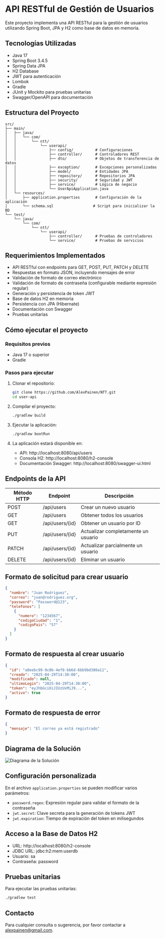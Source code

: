 # API RESTful de Gestión de Usuarios

Este proyecto implementa una API RESTful para la gestión de usuarios utilizando Spring Boot, JPA y H2 como base de datos en memoria.

## Tecnologías Utilizadas

- Java 17
- Spring Boot 3.4.5
- Spring Data JPA
- H2 Database
- JWT para autenticación
- Lombok
- Gradle
- JUnit y Mockito para pruebas unitarias
- Swagger/OpenAPI para documentación

## Estructura del Proyecto

```
src/
├── main/
│   ├── java/
│   │   └── com/
│   │       └── ntt/
│   │           └── userapi/
│   │               ├── config/          # Configuraciones
│   │               ├── controller/      # Controladores REST
│   │               ├── dto/             # Objetos de transferencia de datos
│   │               ├── exception/       # Excepciones personalizadas
│   │               ├── model/           # Entidades JPA
│   │               ├── repository/      # Repositorios JPA
│   │               ├── security/        # Seguridad y JWT
│   │               ├── service/         # Lógica de negocio
│   │               └── UserApiApplication.java
│   └── resources/
│       ├── application.properties       # Configuración de la aplicación
│       └── schema.sql                  # Script para inicializar la BD
└── test/
    └── java/
        └── com/
            └── ntt/
                └── userapi/
                    ├── controller/      # Pruebas de controladores
                    └── service/         # Pruebas de servicios
```

## Requerimientos Implementados

- API RESTful con endpoints para GET, POST, PUT, PATCH y DELETE
- Respuestas en formato JSON, incluyendo mensajes de error
- Validación de formato de correo electrónico
- Validación de formato de contraseña (configurable mediante expresión regular)
- Generación y persistencia de token JWT
- Base de datos H2 en memoria
- Persistencia con JPA (Hibernate)
- Documentación con Swagger
- Pruebas unitarias

## Cómo ejecutar el proyecto

### Requisitos previos

- Java 17 o superior
- Gradle

### Pasos para ejecutar

1. Clonar el repositorio:
   ```bash
   git clone https://github.com/AlexPainen/NTT.git
   cd user-api
   ```

2. Compilar el proyecto:
   ```bash
   ./gradlew build
   ```

3. Ejecutar la aplicación:
   ```bash
   ./gradlew bootRun
   ```

4. La aplicación estará disponible en:
   - API: http://localhost:8080/api/users
   - Consola H2: http://localhost:8080/h2-console
   - Documentación Swagger: http://localhost:8080/swagger-ui.html

## Endpoints de la API

| Método HTTP | Endpoint        | Descripción                         |
|-------------|-----------------|-------------------------------------|
| POST        | /api/users      | Crear un nuevo usuario              |
| GET         | /api/users      | Obtener todos los usuarios          |
| GET         | /api/users/{id} | Obtener un usuario por ID           |
| PUT         | /api/users/{id} | Actualizar completamente un usuario |
| PATCH       | /api/users/{id} | Actualizar parcialmente un usuario  |
| DELETE      | /api/users/{id} | Eliminar un usuario                 |

## Formato de solicitud para crear usuario

```json
{
  "nombre": "Juan Rodriguez",
  "correo": "juan@rodriguez.org",
  "password": "Password@123",
  "telefonos": [
    {
      "numero": "1234567",
      "codigoCiudad": "1",
      "codigoPais": "57"
    }
  ]
}
```

## Formato de respuesta al crear usuario

```json
{
  "id": "a0eebc99-9c0b-4ef8-bb6d-6bb9bd380a11",
  "creado": "2025-04-29T14:30:00",
  "modificado": null,
  "ultimoLogin": "2025-04-29T14:30:00",
  "token": "eyJhbGciOiJIUzUxMiJ9...",
  "activo": true
}
```

## Formato de respuesta de error

```json
{
  "mensaje": "El correo ya está registrado"
}
```

## Diagrama de la Solución

![Diagrama de la Solución](diagrama.mermaid)

## Configuración personalizada

En el archivo `application.properties` se pueden modificar varios parámetros:

- `password.regex`: Expresión regular para validar el formato de la contraseña
- `jwt.secret`: Clave secreta para la generación de tokens JWT
- `jwt.expiration`: Tiempo de expiración del token en milisegundos

## Acceso a la Base de Datos H2

- URL: http://localhost:8080/h2-console
- JDBC URL: jdbc:h2:mem:userdb
- Usuario: sa
- Contraseña: password

## Pruebas unitarias

Para ejecutar las pruebas unitarias:

```bash
./gradlew test
```

## Contacto

Para cualquier consulta o sugerencia, por favor contactar a [alexpainen@gmail.com](mailto:tu-email@ejemplo.com).
